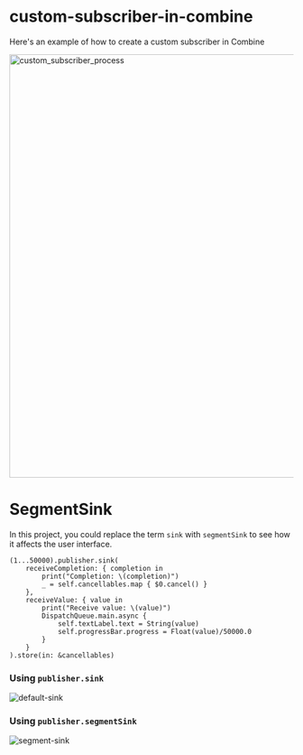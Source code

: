 # custom-subscriber-in-combine
Here's an example of how to create a custom subscriber in Combine


<img width="750" alt="custom_subscriber_process" src="https://user-images.githubusercontent.com/236130/223006660-864b919b-214b-4294-b3f8-8b650d2023f8.png">


# SegmentSink

In this project, you could replace the term `sink` with `segmentSink` to see how it affects the user interface.

```
(1...50000).publisher.sink(
    receiveCompletion: { completion in
        print("Completion: \(completion)")
        _ = self.cancellables.map { $0.cancel() }
    },
    receiveValue: { value in
        print("Receive value: \(value)")
        DispatchQueue.main.async {
            self.textLabel.text = String(value)
            self.progressBar.progress = Float(value)/50000.0
        }
    }
).store(in: &cancellables)
```

### Using `publisher.sink`
![default-sink](https://user-images.githubusercontent.com/236130/223008278-d98a6590-71c2-4144-8055-f2a4379e4cfb.gif)

### Using `publisher.segmentSink`
![segment-sink](https://user-images.githubusercontent.com/236130/223008632-3328f6a1-cd44-4590-a0cf-69d56cf12f3a.gif)
